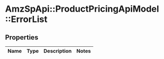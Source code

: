 # AmzSpApi::ProductPricingApiModel::ErrorList

## Properties
Name | Type | Description | Notes
------------ | ------------- | ------------- | -------------

